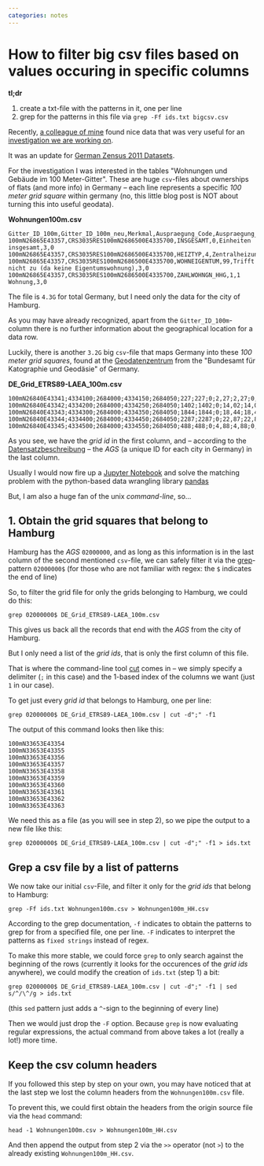 ```yaml
---
categories: notes
---
```


# How to filter big csv files based on values occuring in specific columns

**tl;dr**
1. create a txt-file with the patterns in it, one per line
2. grep for the patterns in this file via `grep -Ff ids.txt bigcsv.csv`

Recently, [a colleague of mine](https://twitter.com/notknut) found nice data
that was very useful for an [investigation we are working
on](https://correctiv.org/recherchen/wohnen/wem-gehoert-hamburg/).

It was an update for [German Zensus 2011 Datasets](https://www.zensus2011.de/SharedDocs/Aktuelles/Ergebnisse/DemografischeGrunddaten.html?nn=3065474).

For the investigation I was interested in the tables "Wohnungen und Gebäude im
100 Meter-Gitter". These are huge `csv`-files about ownerships of flats (and
more info) in Germany – each line represents a specific *100 meter grid square*
within germany (no, this little blog post is NOT about turning this into useful
geodata).

**Wohnungen100m.csv**

```csv
Gitter_ID_100m,Gitter_ID_100m_neu,Merkmal,Auspraegung_Code,Auspraegung_Text,Anzahl,Anzahl_q
100mN26865E43357,CRS3035RES100mN2686500E4335700,INSGESAMT,0,Einheiten insgesamt,3,0
100mN26865E43357,CRS3035RES100mN2686500E4335700,HEIZTYP,4,Zentralheizung,3,0
100mN26865E43357,CRS3035RES100mN2686500E4335700,WOHNEIGENTUM,99,Trifft nicht zu (da keine Eigentumswohnung),3,0
100mN26865E43357,CRS3035RES100mN2686500E4335700,ZAHLWOHNGN_HHG,1,1 Wohnung,3,0
```

The file is `4.3G` for total Germany, but I need only the data for the city of
Hamburg.

As you may have already recognized, apart from the `Gitter_ID_100m`-column
there is no further information about the geographical location for a data row.

Luckily, there is another `3.2G` big `csv`-file that maps Germany into these
*100 meter grid squares*, found at the
[Geodatenzentrum](https://www.geodatenzentrum.de/geodaten/gdz_rahmen.gdz_div?gdz_spr=deu&gdz_akt_zeile=5&gdz_anz_zeile=1&gdz_unt_zeile=31&gdz_user_id=0)
from the "Bundesamt für Katographie und Geodäsie" of Germany.

**DE_Grid_ETRS89-LAEA_100m.csv**

```csv
100mN26840E43341;4334100;2684000;4334150;2684050;227;227;0;2,27;2,27;0,0;09780133
100mN26840E43342;4334200;2684000;4334250;2684050;1402;1402;0;14,02;14,02;0,0;09780133
100mN26840E43343;4334300;2684000;4334350;2684050;1844;1844;0;18,44;18,44;0,0;09780133
100mN26840E43344;4334400;2684000;4334450;2684050;2287;2287;0;22,87;22,87;0,0;09780133
100mN26840E43345;4334500;2684000;4334550;2684050;488;488;0;4,88;4,88;0,0;09780133
```

As you see, we have the *grid id* in the first column, and – according to the
[Datensatzbeschreibung](https://www.geodatenzentrum.de/auftrag1/archiv/vektor/geogitter/last/geogitter.pdf)
– the *AGS* (a unique ID for each city in Germany) in the last column.

Usually I would now fire up a [Jupyter Notebook](https://jupyter.org/) and
solve the matching problem with the python-based data wrangling library
[pandas](https://pandas.pydata.org/)

But, I am also a huge fan of the unix *command-line*, so...

## 1. Obtain the grid squares that belong to Hamburg

Hamburg has the *AGS* `02000000`, and as long as this information is in the
last column of the second mentioned `csv`-file, we can safely filter it via the
[grep](https://www.gnu.org/software/grep/)-pattern `02000000$` (for those who
are not familiar with regex: the `$` indicates the end of line)

So, to filter the grid file for only the grids belonging to Hamburg, we could do this:

    grep 02000000$ DE_Grid_ETRS89-LAEA_100m.csv

This gives us back all the records that end with the *AGS* from the city of Hamburg.

But I only need a list of the *grid ids*, that is only the first column of this file.

That is where the command-line tool
[cut](https://en.wikipedia.org/wiki/Cut_(Unix)) comes in – we simply specify a
delimiter (`;` in this case) and the 1-based index of the columns we want (just
`1` in our case).

To get just every *grid id* that belongs to Hamburg, one per line:

    grep 02000000$ DE_Grid_ETRS89-LAEA_100m.csv | cut -d";" -f1

The output of this command looks then like this:

```
100mN33653E43354
100mN33653E43355
100mN33653E43356
100mN33653E43357
100mN33653E43358
100mN33653E43359
100mN33653E43360
100mN33653E43361
100mN33653E43362
100mN33653E43363
```

We need this as a file (as you will see in step 2), so we pipe the output to a
new file like this:

    grep 02000000$ DE_Grid_ETRS89-LAEA_100m.csv | cut -d";" -f1 > ids.txt


## Grep a csv file by a list of patterns

We now take our initial `csv`-File, and filter it only for the *grid ids* that
belong to Hamburg:

    grep -Ff ids.txt Wohnungen100m.csv > Wohnungen100m_HH.csv

According to the grep documentation, `-f` indicates to obtain the patterns to
grep for from a specified file, one per line. `-F` indicates to interpret the
patterns as `fixed strings` instead of regex.

To make this more stable, we could force `grep` to only search against the
beginning of the rows (currently it looks for the occurences of the *grid ids*
anywhere), we could modify the creation of `ids.txt` (step 1) a bit:

    grep 02000000$ DE_Grid_ETRS89-LAEA_100m.csv | cut -d";" -f1 | sed s/^/\^/g > ids.txt

(this `sed` pattern just adds a `^`-sign to the beginning of every line)

Then we would just drop the `-F` option. Because `grep` is now evaluating
regular expressions, the actual command from above takes a lot (really a lot!)
more time.

## Keep the csv column headers

If you followed this step by step on your own, you may have noticed that at the
last step we lost the column headers from the `Wohnungen100m.csv` file.

To prevent this, we could first obtain the headers from the origin source file
via the `head` command:

    head -1 Wohnungen100m.csv > Wohnungen100m_HH.csv

And then append the output from step 2 via the `>>` operator (not `>`) to the
already existing `Wohnungen100m_HH.csv`.
